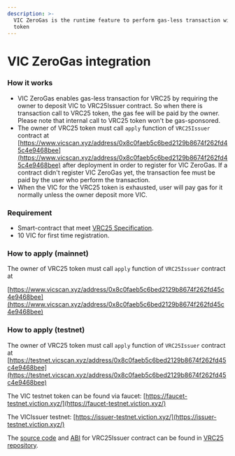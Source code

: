 ```yaml
---
description: >-
  VIC ZeroGas is the runtime feature to perform gas-less transaction with VRC25
  token
---
```


# VIC ZeroGas integration

### How it works

* VIC ZeroGas enables gas-less transaction for VRC25 by requiring the owner to deposit VIC to VRC25Issuer contract. So when there is transaction call to VRC25 token, the gas fee will be paid by the owner. Please note that internal call to VRC25 token won't be gas-sponsored.
* The owner of VRC25 token must call `apply` function of `VRC25Issuer` contract at [https://www.vicscan.xyz/address/0x8c0faeb5c6bed2129b8674f262fd45c4e9468bee](https://www.vicscan.xyz/address/0x8c0faeb5c6bed2129b8674f262fd45c4e9468bee) after deployment in order to register for VIC ZeroGas. If a contract didn't register VIC ZeroGas yet, the transaction fee must be paid by the user who perform the transaction.
* When the VIC for the VRC25 token is exhausted, user will pay gas for it normally unless the owner deposit more VIC.

### Requirement

* Smart-contract that meet [VRC25 Specification](../standards-and-specification/vrc25-specification.md).
* 10 VIC for first time registration.

### How to apply (mainnet)

The owner of VRC25 token must call `apply` function of `VRC25Issuer` contract at&#x20;

[https://www.vicscan.xyz/address/0x8c0faeb5c6bed2129b8674f262fd45c4e9468bee](https://www.vicscan.xyz/address/0x8c0faeb5c6bed2129b8674f262fd45c4e9468bee)

### How to apply (testnet)

The owner of VRC25 token must call `apply` function of `VRC25Issuer` contract at [https://testnet.vicscan.xyz/address/0x8c0faeb5c6bed2129b8674f262fd45c4e9468bee](https://testnet.vicscan.xyz/address/0x8c0faeb5c6bed2129b8674f262fd45c4e9468bee)

The VIC testnet token can be found via faucet:  [https://faucet-testnet.viction.xyz/](https://faucet-testnet.viction.xyz/)

The VICIssuer testnet: [https://issuer-testnet.viction.xyz/](https://issuer-testnet.viction.xyz/)



The [source code](https://github.com/BuildOnViction/trc25/raw/main/contracts/tests/VRC25Issuer.sol) and [ABI](https://github.com/BuildOnViction/trc25/raw/main/metadata/VRC25Issuer.json) for VRC25Issuer contract can be found in [VRC25 repository](https://github.com/BuildOnViction/vrc25).
